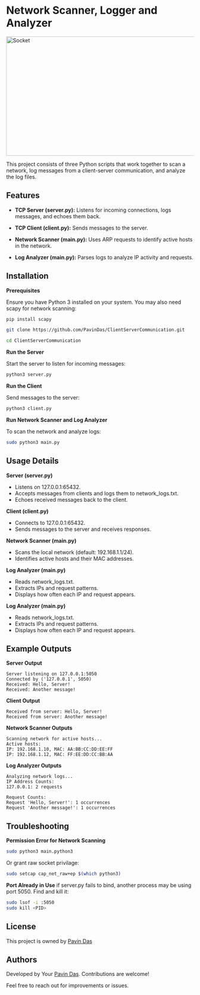 
# Network Scanner, Logger and Analyzer

<img src="https://socialify.git.ci/PavinDas/ClientServerCommunication/image?description=1&font=KoHo&language=1&name=1&owner=1&pattern=Solid&theme=Dark" alt="Socket" width="640" height="320" />


This project consists of three Python scripts that work together to scan a network, log messages from a client-server communication, and analyze the log files.


## Features

- **TCP Server (server.py):** Listens for incoming connections, logs messages, and echoes them back.

- **TCP Client (client.py):** Sends messages to the server.

- **Network Scanner (main.py):**  Uses ARP requests to identify active hosts in the network.

- **Log Analyzer (main.py):** Parses logs to analyze IP activity and requests.


## Installation

**Prerequisites**

Ensure you have Python 3 installed on your system. You may also need scapy for network scanning:
```bash
pip install scapy     
```
```bash
git clone https://github.com/PavinDas/ClientServerCommunication.git

cd ClientServerCommunication
```
**Run the Server**

Start the server to listen for incoming messages:
```bash
python3 server.py
```
**Run the Client**

Send messages to the server:
```bash
python3 client.py
```
**Run Network Scanner and Log Analyzer**

To scan the network and analyze logs:
```bash
sudo python3 main.py
```

## Usage Details

**Server (server.py)**

- Listens on 127.0.0.1:65432.
- Accepts messages from clients and logs them to network_logs.txt.
- Echoes received messages back to the client.

**Client (client.py)**
- Connects to 127.0.0.1:65432.
- Sends messages to the server and receives responses.

**Network Scanner (main.py)**
- Scans the local network (default: 192.168.1.1/24).
- Identifies active hosts and their MAC addresses.

**Log Analyzer (main.py)**
- Reads network_logs.txt.
- Extracts IPs and request patterns.
- Displays how often each IP and request appears.

**Log Analyzer (main.py)**
- Reads network_logs.txt.
- Extracts IPs and request patterns.
- Displays how often each IP and request appears.
## Example Outputs

**Server Output**
```
Server listening on 127.0.0.1:5050
Connected by ('127.0.0.1', 5050)
Received: Hello, Server!
Received: Another message!
```

**Client Output**
```
Received from server: Hello, Server!
Received from server: Another message!
```
**Network Scanner Outputs**
```
Scanning network for active hosts...
Active hosts:
IP: 192.168.1.10, MAC: AA:BB:CC:DD:EE:FF
IP: 192.168.1.12, MAC: FF:EE:DD:CC:BB:AA
```

**Log Analyzer Outputs**
```
Analyzing network logs...
IP Address Counts:
127.0.0.1: 2 requests

Request Counts:
Request 'Hello, Server!': 1 occurrences
Request 'Another message!': 1 occurrences
```


## Troubleshooting

**Permission Error for Network Scanning**
```bash
sudo python3 main.python3
```
Or grant raw socket privilage:
```bash
sudo setcap cap_net_raw+ep $(which python3)
```
**Port Already in Use**
if server.py fails to bind, another process may be using port 5050. Find and kill it:
```bash
sudo lsof -i :5050
sudo kill <PID>
```


## License

This project is owned by [Pavin Das](https://github.com/PavinDas)


## Authors

Developed by Your [Pavin Das](https://www.github.com/PavinDas). Contributions are welcome!

Feel free to reach out for improvements or issues.
